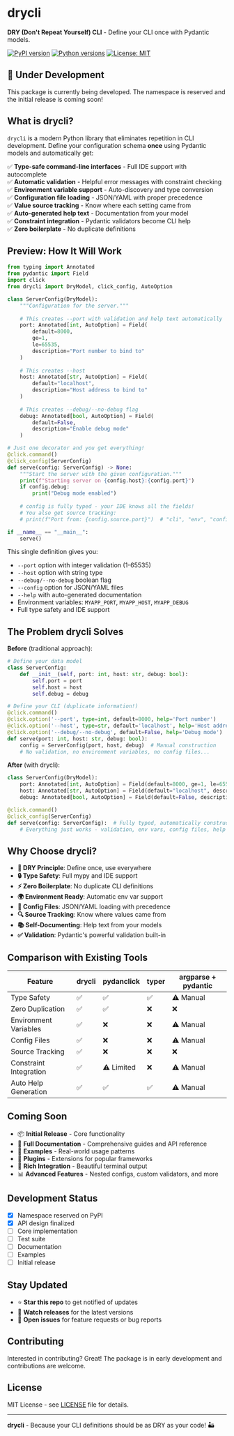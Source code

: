 # drycli

**DRY (Don't Repeat Yourself) CLI** - Define your CLI once with Pydantic models.

[![PyPI version](https://badge.fury.io/py/drycli.svg)](https://badge.fury.io/py/drycli)
[![Python versions](https://img.shields.io/pypi/pyversions/drycli.svg)](https://pypi.org/project/drycli/)
[![License: MIT](https://img.shields.io/badge/License-MIT-yellow.svg)](https://opensource.org/licenses/MIT)

## 🚧 Under Development

This package is currently being developed. The namespace is reserved and the initial release is coming soon!

## What is drycli?

`drycli` is a modern Python library that eliminates repetition in CLI development. Define your configuration schema **once** using Pydantic models and automatically get:

✅ **Type-safe command-line interfaces** - Full IDE support with autocomplete  
✅ **Automatic validation** - Helpful error messages with constraint checking  
✅ **Environment variable support** - Auto-discovery and type conversion  
✅ **Configuration file loading** - JSON/YAML with proper precedence  
✅ **Value source tracking** - Know where each setting came from  
✅ **Auto-generated help text** - Documentation from your model  
✅ **Constraint integration** - Pydantic validators become CLI help  
✅ **Zero boilerplate** - No duplicate definitions  

## Preview: How It Will Work

```python
from typing import Annotated
from pydantic import Field
import click
from drycli import DryModel, click_config, AutoOption

class ServerConfig(DryModel):
    """Configuration for the server."""
    
    # This creates --port with validation and help text automatically
    port: Annotated[int, AutoOption] = Field(
        default=8000,
        ge=1,
        le=65535,
        description="Port number to bind to"
    )
    
    # This creates --host 
    host: Annotated[str, AutoOption] = Field(
        default="localhost",
        description="Host address to bind to"
    )
    
    # This creates --debug/--no-debug flag
    debug: Annotated[bool, AutoOption] = Field(
        default=False,
        description="Enable debug mode"
    )

# Just one decorator and you get everything!
@click.command()
@click_config(ServerConfig)
def serve(config: ServerConfig) -> None:
    """Start the server with the given configuration."""
    print(f"Starting server on {config.host}:{config.port}")
    if config.debug:
        print("Debug mode enabled")
    
    # config is fully typed - your IDE knows all the fields!
    # You also get source tracking:
    # print(f"Port from: {config.source.port}")  # "cli", "env", "config", or "default"

if __name__ == "__main__":
    serve()
```

This single definition gives you:

- `--port` option with integer validation (1-65535)
- `--host` option with string type
- `--debug/--no-debug` boolean flag
- `--config` option for JSON/YAML files
- `--help` with auto-generated documentation
- Environment variables: `MYAPP_PORT`, `MYAPP_HOST`, `MYAPP_DEBUG`
- Full type safety and IDE support

## The Problem drycli Solves

**Before** (traditional approach):

```python
# Define your data model
class ServerConfig:
    def __init__(self, port: int, host: str, debug: bool):
        self.port = port
        self.host = host  
        self.debug = debug

# Define your CLI (duplicate information!)
@click.command()
@click.option('--port', type=int, default=8000, help='Port number')
@click.option('--host', type=str, default='localhost', help='Host address') 
@click.option('--debug/--no-debug', default=False, help='Debug mode')
def serve(port: int, host: str, debug: bool):
    config = ServerConfig(port, host, debug)  # Manual construction
    # No validation, no environment variables, no config files...
```

**After** (with drycli):

```python
class ServerConfig(DryModel):
    port: Annotated[int, AutoOption] = Field(default=8000, ge=1, le=65535, description="Port number")
    host: Annotated[str, AutoOption] = Field(default="localhost", description="Host address")
    debug: Annotated[bool, AutoOption] = Field(default=False, description="Debug mode")

@click.command()
@click_config(ServerConfig)
def serve(config: ServerConfig):  # Fully typed, automatically constructed!
    # Everything just works - validation, env vars, config files, help text
```

## Why Choose drycli?

- **🎯 DRY Principle**: Define once, use everywhere
- **🔒 Type Safety**: Full mypy and IDE support  
- **⚡ Zero Boilerplate**: No duplicate CLI definitions
- **🌍 Environment Ready**: Automatic env var support
- **📁 Config Files**: JSON/YAML loading with precedence
- **🔍 Source Tracking**: Know where values came from
- **📚 Self-Documenting**: Help text from your models
- **✅ Validation**: Pydantic's powerful validation built-in

## Comparison with Existing Tools

| Feature | drycli | pydanclick | typer | argparse + pydantic |
|---------|--------|------------|-------|---------------------|
| Type Safety | ✅ | ✅ | ✅ | ⚠️ Manual |
| Zero Duplication | ✅ | ✅ | ❌ | ❌ |
| Environment Variables | ✅ | ❌ | ❌ | ⚠️ Manual |
| Config Files | ✅ | ❌ | ❌ | ⚠️ Manual |
| Source Tracking | ✅ | ❌ | ❌ | ❌ |
| Constraint Integration | ✅ | ⚠️ Limited | ❌ | ⚠️ Manual |
| Auto Help Generation | ✅ | ✅ | ✅ | ⚠️ Manual |

## Coming Soon

- 📦 **Initial Release** - Core functionality
- 📖 **Full Documentation** - Comprehensive guides and API reference  
- 🧪 **Examples** - Real-world usage patterns
- 🔌 **Plugins** - Extensions for popular frameworks
- 🎨 **Rich Integration** - Beautiful terminal output
- 📊 **Advanced Features** - Nested configs, custom validators, and more

## Development Status

- [x] Namespace reserved on PyPI
- [x] API design finalized
- [ ] Core implementation
- [ ] Test suite
- [ ] Documentation
- [ ] Examples
- [ ] Initial release

## Stay Updated

- ⭐ **Star this repo** to get notified of updates
- 👀 **Watch releases** for the latest versions
- 🐛 **Open issues** for feature requests or bug reports

## Contributing

Interested in contributing? Great! The package is in early development and contributions are welcome.

## License

MIT License - see [LICENSE](LICENSE) file for details.

---

**drycli** - Because your CLI definitions should be as DRY as your code! 🏜️
